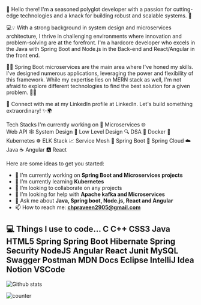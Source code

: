 👋 Hello there! I'm a seasoned polyglot developer with a passion for cutting-edge technologies and a knack for building robust and scalable systems. 🚀

💻💡 With a strong background in system design and microservices architecture, I thrive in challenging environments where innovation and problem-solving are at the forefront. I'm a hardcore developer who excels in the Java with Spring Boot and Node.js in the Back-end and React/Angular in the front end.

🌱🔧 Spring Boot microservices are the main area where I've honed my skills. I've designed numerous applications, leveraging the power and flexibility of this framework. While my expertise lies on MERN stack as well, I'm not afraid to explore different technologies to find the best solution for a given problem. 🌱🔧

📧 Connect with me at my LinkedIn profile at LinkedIn. Let's build something extraordinary! ✨🌍

Tech Stacks I'm currently working on 🔭
Microservices 🌐    
Web API 🕸️
System Design 📐
Low Level Design 🔍
DSA 🔬
Docker 🐳
Kubernetes ☸️
ELK Stack 📈
Service Mesh 🔗
Spring Boot 🌸
Spring Cloud ☁️
Java ☕️
Angular 🅰️
React 

Here are some ideas to get you started:

- 🔭 I’m currently working on **Spring Boot and Microservices projects**
- 🌱 I’m currently learning **Kubernetes**
- 👯 I’m looking to collaborate on any projects
- 🤔 I’m looking for help with **Apache kafka and Microservices**
- 💬 Ask me about **Java, Spring boot, Node.js, React and Angular**
- 📫 How to reach me: **chpraveen2905@gmail.com**

💻 Things I use to code...
C C++ CSS3 Java HTML5 Spring Spring Boot Hibernate Spring Security NodeJS Angular React Junit MySQL Swagger Postman MDN Docs Eclipse IntelliJ Idea Notion VSCode
- 

![Github stats](https://github-readme-stats.vercel.app/api?username=yourGithubUsername)

![counter](https://[YourEndpoint].m.pipedream.net)


